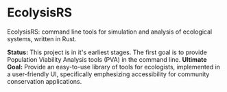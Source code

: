 # EcolysisRS
EcolysisRS: command line tools for simulation and analysis of ecological systems, written in Rust.

**Status:** This project is in it's earliest stages. The first goal is to provide Population Viability Analysis tools (PVA) in the command line.
**Ultimate Goal:** Provide an easy-to-use library of tools for ecologists, implemented in a user-friendly UI, specifically emphesizing accessibility for community conservation applications.

